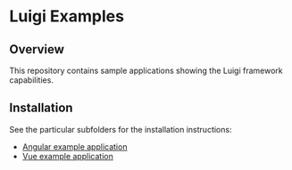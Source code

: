 # Luigi Examples

## Overview

This repository contains sample applications showing the Luigi framework capabilities.

## Installation

See the particular subfolders for the installation instructions:
* [Angular example application](/core/examples/luigi-sample-angular)
* [Vue example application](/core/examples/luigi-example-vue)
